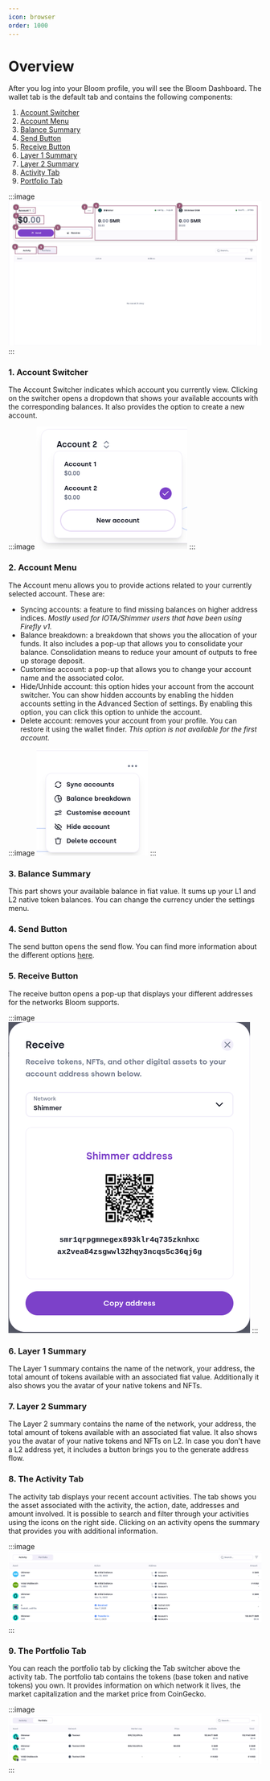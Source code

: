 ```yaml
---
icon: browser
order: 1000
---
```


# Overview

After you log into your Bloom profile, you will see the Bloom Dashboard. The wallet tab is the default tab and contains the following components:

1. [Account Switcher](#1-account-switcher)
2. [Account Menu](#2-account-menu)
3. [Balance Summary](#3-balance-summary)
4. [Send Button](#4-send-button)
5. [Receive Button](#5-receive-button)
6. [Layer 1 Summary](#6-layer-1-summary)
7. [Layer 2 Summary](#7-layer-2-summary)
8. [Activity Tab](#8-the-activity-tab)
9. [Portfolio Tab](#9-the-portfolio-tab)

:::image
![The wallet tab overview.](../../static/user-guide/wallet-tab/overview.png)
:::

### 1. Account Switcher

The Account Switcher indicates which account you currently view. Clicking on the switcher opens a dropdown that shows your available accounts with the corresponding balances. It also provides the option to create a new account.

:::image
![The Account switcher with a button to create a new account.](../../static/user-guide/wallet-tab/account-switcher.png)
:::

### 2. Account Menu

The Account menu allows you to provide actions related to your currently selected account. These are:

- Syncing accounts: a feature to find missing balances on higher address indices. *Mostly used for IOTA/Shimmer users that have been using Firefly v1.*
- Balance breakdown: a breakdown that shows you the allocation of your funds. It also includes a pop-up that allows you to consolidate your balance. Consolidation means to reduce your amount of outputs to free up storage deposit.
- Customise account: a pop-up that allows you to change your account name and the associated color.
- Hide/Unhide account: this option hides your account from the account switcher. You can show hidden accounts by enabling the hidden accounts setting in the Advanced Section of settings. By enabling this option, you can click this option to unhide the account.
- Delete account: removes your account from your profile. You can restore it using the wallet finder. *This option is not available for the first account.*

:::image
![The options available when you click on account menu.](../../static/user-guide/wallet-tab/account-menu.png)
:::

### 3. Balance Summary

This part shows your available balance in fiat value. It sums up your L1 and L2 native token balances. You can change the currency under the settings menu.

### 4. Send Button

The send button opens the send flow. You can find more information about the different options [here](send-flow).

### 5. Receive Button

The receive button opens a pop-up that displays your different addresses for the networks Bloom supports.

:::image
![The receive address pop-up.](../../static/user-guide/wallet-tab/receive-popup.png)
:::

### 6. Layer 1 Summary

The Layer 1 summary contains the name of the network, your address, the total amount of tokens available with an associated fiat value. Additionally it also shows you the avatar of your native tokens and NFTs.

### 7. Layer 2 Summary

The Layer 2 summary contains the name of the network, your address, the total amount of tokens available with an associated fiat value. It also shows you the avatar of your native tokens and NFTs on L2. In case you don't have a L2 address yet, it includes a button brings you to the generate address flow.

### 8. The Activity Tab

The activity tab displays your recent account activities. The tab shows you the asset associated with the activity, the action, date, addresses and amount involved. It is possible to search and filter through your activities using the icons on the right side. Clicking on an activity opens the summary that provides you with additional information.

:::image
![The Activity Tab.](../../static/user-guide/wallet-tab/activity-tab.png)
:::

### 9. The Portfolio Tab

You can reach the portfolio tab by clicking the Tab switcher above the activity tab.
The portfolio tab contains the tokens (base token and native tokens) you own. It provides information on which network it lives, the market capitalization and the market price from CoinGecko.

:::image
![The Portfolio Tab.](../../static/user-guide/wallet-tab/portfolio-tab.png)
:::
